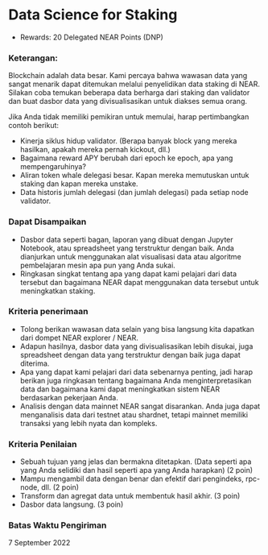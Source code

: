 # Data Science for Staking

* Rewards: 20 Delegated NEAR Points (DNP)

### Keterangan:

Blockchain adalah data besar. Kami percaya bahwa wawasan data yang sangat menarik dapat ditemukan melalui penyelidikan data staking di NEAR. Silakan coba temukan beberapa data berharga dari staking dan validator dan buat dasbor data yang divisualisasikan untuk diakses semua orang.

Jika Anda tidak memiliki pemikiran untuk memulai, harap pertimbangkan contoh berikut:

- Kinerja siklus hidup validator. (Berapa banyak block yang mereka hasilkan, apakah mereka pernah kickout, dll.)
- Bagaimana reward APY berubah dari epoch ke epoch, apa yang mempengaruhinya?
- Aliran token whale delegasi besar. Kapan mereka memutuskan untuk staking dan kapan mereka unstake.
- Data historis jumlah delegasi (dan jumlah delegasi) pada setiap node validator.

### Dapat Disampaikan

- Dasbor data seperti bagan, laporan yang dibuat dengan Jupyter Notebook, atau spreadsheet yang terstruktur dengan baik. Anda dianjurkan untuk menggunakan alat visualisasi data atau algoritme pembelajaran mesin apa pun yang Anda sukai.
- Ringkasan singkat tentang apa yang dapat kami pelajari dari data tersebut dan bagaimana NEAR dapat menggunakan data tersebut untuk meningkatkan staking.

### Kriteria penerimaan

- Tolong berikan wawasan data selain yang bisa langsung kita dapatkan dari dompet NEAR explorer / NEAR.
- Adapun hasilnya, dasbor data yang divisualisasikan lebih disukai, juga spreadsheet dengan data yang terstruktur dengan baik juga dapat diterima.
- Apa yang dapat kami pelajari dari data sebenarnya penting, jadi harap berikan juga ringkasan tentang bagaimana Anda menginterpretasikan data dan bagaimana kami dapat meningkatkan sistem NEAR berdasarkan pekerjaan Anda.
- Analisis dengan data mainnet NEAR sangat disarankan. Anda juga dapat menganalisis data dari testnet atau shardnet, tetapi mainnet memiliki transaksi yang lebih nyata dan kompleks.

### Kriteria Penilaian

- Sebuah tujuan yang jelas dan bermakna ditetapkan. (Data seperti apa yang Anda selidiki dan hasil seperti apa yang Anda harapkan) (2 poin)
- Mampu mengambil data dengan benar dan efektif dari pengindeks, rpc-node, dll. (2 poin)
- Transform dan agregat data untuk membentuk hasil akhir. (3 poin)
- Dasbor data langsung. (3 poin)


### Batas Waktu Pengiriman

7 September 2022
